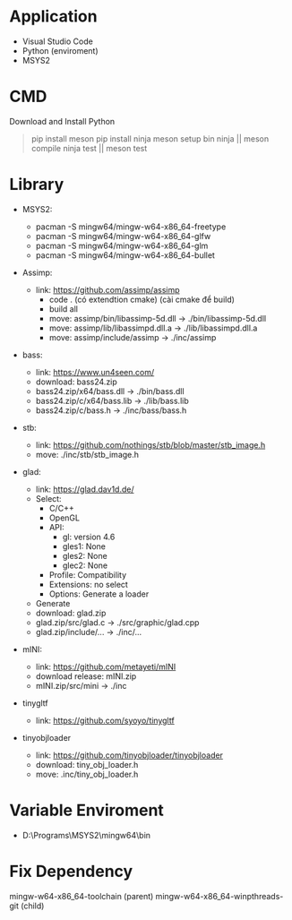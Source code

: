 
# Application
- Visual Studio Code
- Python (enviroment)
- MSYS2

# CMD
Download and Install Python
> pip install meson
> pip install ninja
> meson setup bin
> ninja || meson compile
> ninja test || meson test

# Library
- MSYS2:
	- pacman -S mingw64/mingw-w64-x86_64-freetype
	- pacman -S mingw64/mingw-w64-x86_64-glfw
	- pacman -S mingw64/mingw-w64-x86_64-glm
	- pacman -S mingw64/mingw-w64-x86_64-bullet
- Assimp:
	- link: https://github.com/assimp/assimp
		- code . (có extendtion cmake) (cài cmake để build)
		- build all
		- move: assimp/bin/libassimp-5d.dll -> ./bin/libassimp-5d.dll
		- move: assimp/lib/libassimpd.dll.a -> ./lib/libassimpd.dll.a
		- move: assimp/include/assimp -> ./inc/assimp
- bass:
	- link: https://www.un4seen.com/
	- download: bass24.zip
	- bass24.zip/x64/bass.dll -> ./bin/bass.dll
	- bass24.zip/c/x64/bass.lib -> ./lib/bass.lib
	- bass24.zip/c/bass.h -> ./inc/bass/bass.h
- stb:
	- link: https://github.com/nothings/stb/blob/master/stb_image.h
	- move: ./inc/stb/stb_image.h
- glad:
	- link: https://glad.dav1d.de/
	- Select:
		- C/C++
		- OpenGL
		- API:
			- gl: version 4.6
			- gles1: None
			- gles2: None
			- glec2: None
		- Profile: Compatibility
		- Extensions: no select
		- Options: Generate a loader
	- Generate
	- download: glad.zip
	- glad.zip/src/glad.c -> ./src/graphic/glad.cpp
	- glad.zip/include/... -> ./inc/...
- mINI:
	- link: https://github.com/metayeti/mINI
	- download release: mINI.zip
	- mINI.zip/src/mini -> ./inc
- tinygltf
	- link: https://github.com/syoyo/tinygltf

- tinyobjloader
	- link: https://github.com/tinyobjloader/tinyobjloader
	- download: tiny_obj_loader.h
	- move: .inc/tiny_obj_loader.h

# Variable Enviroment
- D:\Programs\MSYS2\mingw64\bin


# Fix Dependency
mingw-w64-x86_64-toolchain (parent)
mingw-w64-x86_64-winpthreads-git (child)
